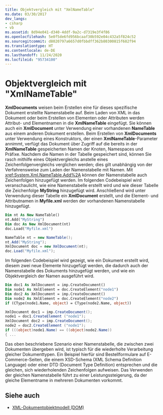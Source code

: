 ```yaml
---
title: Objektvergleich mit "XmlNameTable"
ms.date: 03/30/2017
dev_langs:
- csharp
- vb
ms.assetid: 8d94e041-d340-4ddf-9a2c-d7319e3f4f86
ms.openlocfilehash: 5e0f5de6fd956bcaaf30b592e04c432a5f824c52
ms.sourcegitcommit: d8020797a6657d0fbbdff362b80300815f682f94
ms.translationtype: HT
ms.contentlocale: de-DE
ms.lasthandoff: 11/24/2020
ms.locfileid: "95734100"
---
```

# <a name="object-comparison-using-xmlnametable"></a>Objektvergleich mit "XmlNameTable"

**XmlDocuments** weisen beim Erstellen eine für dieses spezifische Dokument erstellte Namenstabelle auf. Beim Laden von XML in das Dokument oder beim Erstellen von Elementen oder Attributen werden Attribut- und Elementnamen in die **XmlNameTable** eingefügt. Sie können auch ein **XmlDocument** unter Verwendung einer vorhandenen **NameTable** aus einem anderen Dokument erstellen. Beim Erstellen von **XmlDocuments** unter Verwendung eines Konstruktors, der einen **XmlNameTable**-Parameter annimmt, verfügt das Dokument über Zugriff auf die bereits in der **XmlNameTable** gespeicherten Namen der Knoten, Namespaces und Präfixe. Nachdem die Namen in der Tabelle gespeichert sind, können Sie rasch mithilfe eines Objektvergleichs anstelle eines Zeichenfolgenvergleichs verglichen werden; dies gilt unabhängig von der Verfahrensweise zum Laden der Namenstabelle mit Namen. Mit <xref:System.Xml.NameTable.Add%2A> können der Namenstabelle auch Zeichenfolgen hinzugefügt werden. Im folgenden Codebeispiel wird veranschaulicht, wie eine Namenstabelle erstellt wird und wie dieser Tabelle die Zeichenfolge **MyString** hinzugefügt wird. Anschließend wird unter Verwendung dieser Tabelle ein **XmlDocument** erstellt, und die Element- und Attributnamen in **Myfile.xml** werden der vorhandenen Namenstabelle hinzugefügt.  
  
```vb  
Dim nt As New NameTable()  
nt.Add("MyString")  
Dim doc As New XmlDocument(nt)  
doc.Load("Myfile.xml")  
```  
  
```csharp  
NameTable nt = new NameTable();  
nt.Add("MyString");  
XmlDocument doc = new XmlDocument(nt);  
doc.Load("Myfile.xml");  
```  
  
 Im folgenden Codebeispiel wird gezeigt, wie ein Dokument erstellt wird, diesem zwei neue Elemente hinzugefügt werden, die dadurch auch der Namenstabelle des Dokuments hinzugefügt werden, und wie ein Objektvergleich der Namen ausgeführt wird.  
  
```vb  
Dim doc1 As XmlDocument = imp.CreateDocument()  
Dim node1 As XmlElement = doc.CreateElement("node1")  
Dim doc2 As XmlDocument = imp.CreateDocument()  
Dim node2 As XmlElement = doc.CreateElement("node2")  
if (CType(node1.Name, object) = CType(node2.Name, object))  
```  
  
```csharp  
XmlDocument doc1 = imp.CreateDocument();  
node1 = doc1.CreateElement ("node1");  
XmlDocument doc2 = imp.CreateDocument();  
node2 = doc2.CreateElement ("node1");  
if (((object)node1.Name) == ((object)node2.Name))  
{ ...  
```  
  
 Das oben beschriebene Szenario einer Namenstabelle, die zwischen zwei Dokumenten übergeben wird, ist typisch für die wiederholte Verarbeitung gleicher Dokumenttypen. Ein Beispiel hierfür sind Bestellformulare auf E-Commerce-Seiten, die einem XSD-Schema (XML Schema Definition Language) oder einer DTD (Document Type Definition) entsprechen und die gleichen, sich wiederholenden Zeichenfolgen aufweisen. Das Verwenden der gleichen Namenstabelle führt zu einer Leistungssteigerung, da der gleiche Elementname in mehreren Dokumenten vorkommt.  
  
## <a name="see-also"></a>Siehe auch

- [XML-Dokumentobjektmodell (DOM)](xml-document-object-model-dom.md)
